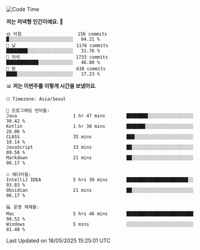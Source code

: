   <!--START_SECTION:waka-->
![Code Time](http://img.shields.io/badge/Code%20Time-630%20hrs%2051%20mins-blue)

**저는 저녁형 인간이에요. 🦉** 

```text
🌞 아침                     156 commits         █░░░░░░░░░░░░░░░░░░░░░░░░   04.21 % 
🌆 낮　                     1176 commits        ████████░░░░░░░░░░░░░░░░░   31.76 % 
🌃 저녁                     1733 commits        ████████████░░░░░░░░░░░░░   46.80 % 
🌙 밤　                     638 commits         ████░░░░░░░░░░░░░░░░░░░░░   17.23 % 
```


📊 **저는 이번주를 이렇게 시간을 보냈어요.** 

```text
🕑︎ Timezone: Asia/Seoul

💬 프로그래밍 언어들: 
Java                     1 hr 47 mins        ████████░░░░░░░░░░░░░░░░░   30.42 % 
Kotlin                   1 hr 38 mins        ███████░░░░░░░░░░░░░░░░░░   28.06 % 
CLASS                    35 mins             ███░░░░░░░░░░░░░░░░░░░░░░   10.14 % 
JavaScript               33 mins             ██░░░░░░░░░░░░░░░░░░░░░░░   09.58 % 
Markdown                 21 mins             ██░░░░░░░░░░░░░░░░░░░░░░░   06.17 % 

🔥 에디터들: 
IntelliJ IDEA            5 hrs 30 mins       ███████████████████████░░   93.83 % 
Obsidian                 21 mins             ██░░░░░░░░░░░░░░░░░░░░░░░   06.17 % 

💻 운영 체제들: 
Mac                      5 hrs 46 mins       █████████████████████████   98.52 % 
Windows                  5 mins              ░░░░░░░░░░░░░░░░░░░░░░░░░   01.48 % 
```


 Last Updated on 18/05/2025 15:25:01 UTC
<!--END_SECTION:waka-->
